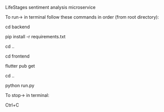LifeStages sentiment analysis microservice

To run-> in terminal follow these commands in order (from root directory):  

  cd backend
  
  pip install -r requirements.txt
  
  cd ..
  
  cd frontend
  
  flutter pub get
  
  cd ..
  
  python run.py

To stop-> in terminal:

  Ctrl+C
